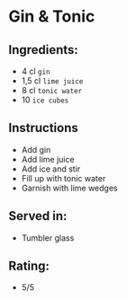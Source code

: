 # Gin & Tonic

## Ingredients:
- 4 cl `gin`
- 1,5 cl `lime juice`
- 8 cl `tonic water`
- 10 `ice cubes`

## Instructions
- Add gin
- Add lime juice
- Add ice and stir
- Fill up with tonic water
- Garnish with lime wedges

## Served in:
- Tumbler glass

## Rating:
- 5/5